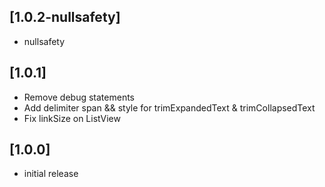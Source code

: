 ## [1.0.2-nullsafety]
- nullsafety

## [1.0.1] 
- Remove debug statements 
- Add delimiter span && style for trimExpandedText & trimCollapsedText
- Fix linkSize on ListView

## [1.0.0] 
- initial release
